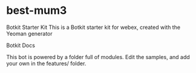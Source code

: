 # best-mum3
Botkit Starter Kit
This is a Botkit starter kit for webex, created with the Yeoman generator

Botkit Docs

This bot is powered by a folder full of modules. Edit the samples, and add your own in the features/ folder.
